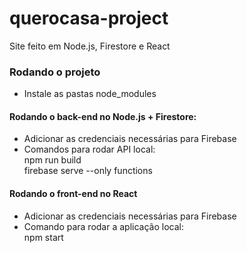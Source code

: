 # querocasa-project
Site feito em Node.js, Firestore e React


### Rodando o projeto
* Instale as pastas node_modules

#### Rodando o back-end no Node.js + Firestore:
* Adicionar as credenciais necessárias para Firebase
* Comandos para rodar API local: <br/>
  npm run build <br/>
  firebase serve --only functions
  
  
#### Rodando o front-end no React
 * Adicionar as credenciais necessárias para Firebase
 * Comando para rodar a aplicação local: <br/>
  npm start
